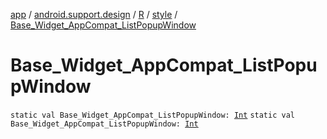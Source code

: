 [app](../../../index.md) / [android.support.design](../../index.md) / [R](../index.md) / [style](index.md) / [Base_Widget_AppCompat_ListPopupWindow](.)

# Base_Widget_AppCompat_ListPopupWindow

`static val Base_Widget_AppCompat_ListPopupWindow: `[`Int`](https://kotlinlang.org/api/latest/jvm/stdlib/kotlin/-int/index.html)
`static val Base_Widget_AppCompat_ListPopupWindow: `[`Int`](https://kotlinlang.org/api/latest/jvm/stdlib/kotlin/-int/index.html)